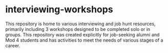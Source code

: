 # interviewing-workshops
This repository is home to various interviewing and job hunt resources, primarily including 3 workshops designed to be completed solo or in groups. This repository was created explicitly for job-seeking alumni and Mod 4 students and has activities to meet the needs of various stages of a career. 
